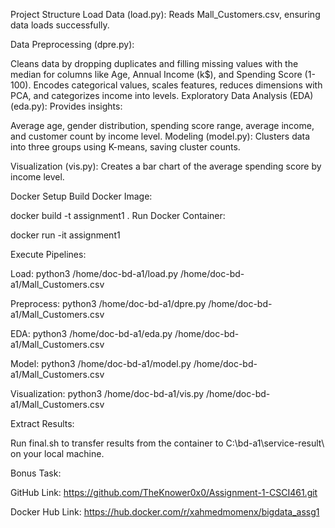 Project Structure
Load Data (load.py): Reads Mall_Customers.csv, ensuring data loads successfully.

Data Preprocessing (dpre.py):

Cleans data by dropping duplicates and filling missing values with the median for columns like Age, Annual Income (k$), and Spending Score (1-100).
Encodes categorical values, scales features, reduces dimensions with PCA, and categorizes income into levels.
Exploratory Data Analysis (EDA) (eda.py): Provides insights:

Average age, gender distribution, spending score range, average income, and customer count by income level.
Modeling (model.py): Clusters data into three groups using K-means, saving cluster counts.

Visualization (vis.py): Creates a bar chart of the average spending score by income level.

Docker Setup
Build Docker Image:

docker build -t assignment1 .
Run Docker Container:

docker run -it assignment1

Execute Pipelines:

Load: python3 /home/doc-bd-a1/load.py /home/doc-bd-a1/Mall_Customers.csv

Preprocess: python3 /home/doc-bd-a1/dpre.py /home/doc-bd-a1/Mall_Customers.csv

EDA: python3 /home/doc-bd-a1/eda.py /home/doc-bd-a1/Mall_Customers.csv

Model: python3 /home/doc-bd-a1/model.py /home/doc-bd-a1/Mall_Customers.csv

Visualization: python3 /home/doc-bd-a1/vis.py /home/doc-bd-a1/Mall_Customers.csv


Extract Results:

Run final.sh to transfer results from the container to C:\bd-a1\service-result\ on your local machine.

Bonus Task:

GitHub Link: https://github.com/TheKnower0x0/Assignment-1-CSCI461.git

Docker Hub Link: https://hub.docker.com/r/xahmedmomenx/bigdata_assg1
